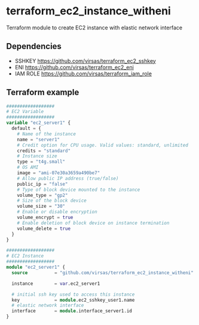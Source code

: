 # terraform_ec2_instance_witheni

Terraform module to create EC2 instance with elastic network interface

## Dependencies

- SSHKEY <https://github.com/virsas/terraform_ec2_sshkey>
- ENI <https://github.com/virsas/terraform_ec2_eni>
- IAM ROLE <https://github.com/virsas/terraform_iam_role>

## Terraform example

``` terraform
##################
# EC2 Variable
##################
variable "ec2_server1" { 
  default = {
    # Name of the instance
    name = "server1"
    # Credit option for CPU usage. Valid values: standard, unlimited
    credits = "standard"
    # Instance size
    type = "t4g.small"
    # OS AMI
    image = "ami-07e30a3659a490be7"
    # Allow public IP address (true/false)
    public_ip = "false"
    # Type of block device mounted to the instance
    volume_type = "gp2"
    # Size of the block device
    volume_size = "30"
    # Enable or disable encryption
    volume_encrypt = true
    # Enable deletion of block device on instance termination
    volume_delete = true
  } 
}

##################
# EC2 Instance
##################
module "ec2_server1" {
  source          = "github.com/virsas/terraform_ec2_instance_witheni"

  instance        = var.ec2_server1

  # initial ssh key used to access this instance
  key             = module.ec2_sshkey_user1.name
  # elastic network interface 
  interface       = module.interface_server1.id
}
```
